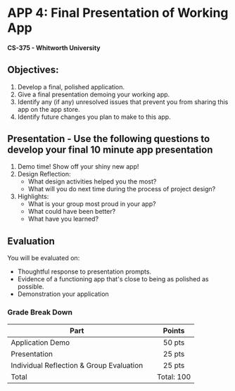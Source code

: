 # APP 4: Final Presentation of Working App
#### CS-375 - Whitworth University



## Objectives:
1. Develop a final, polished application.
2. Give a final presentation demoing your working app.
3. Identify any (if any) unresolved issues that prevent you from sharing this app on the app store.
4. Identify future changes you plan to make to this app.

## Presentation - Use the following questions to develop your final 10 minute app presentation
1. Demo time! Show off your shiny new app!
2. Design Reflection:
	* What design activities helped you the most?
	* What will you do next time during the process of project design?
3. Highlights:
	* What is your group most proud in your app?
	* What could have been better?
	* What have you learned?

## Evaluation
You will be evaluated on:
- Thoughtful response to presentation prompts.
- Evidence of a functioning app that's close to being as polished as possible.
- Demonstration your application 
 

### Grade Break Down
| Part    |                                       | Points  |
| --------|:-------------------------------------:|:-------:|
| Application Demo |                              | 50 pts | 
| Presentation     |                              | 25 pts | 
| Individual Reflection & Group Evaluation |      | 25 pts | 
| Total   |                                       | Total: 100 |

